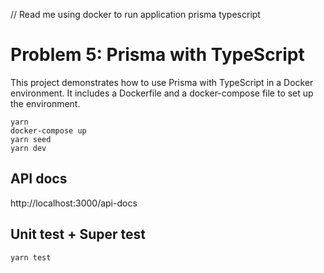// Read me using docker to run application prisma typescript

# Problem 5: Prisma with TypeScript

This project demonstrates how to use Prisma with TypeScript in a Docker environment.
It includes a Dockerfile and a docker-compose file to set up the environment.

```
yarn
docker-compose up
yarn seed
yarn dev
```

## API docs

http://localhost:3000/api-docs

## Unit test + Super test

```
yarn test
```
